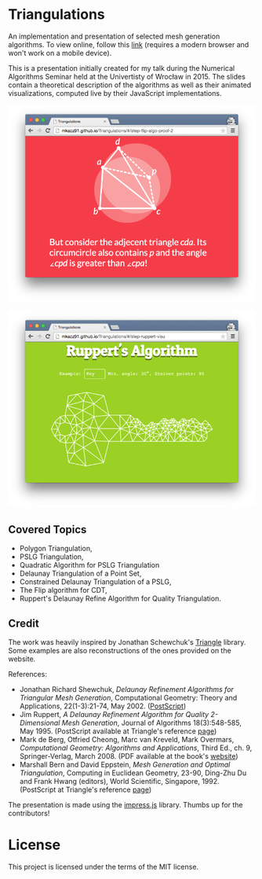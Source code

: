 Triangulations
==============

An implementation and presentation of selected mesh generation algorithms. To view online, follow this 
[link](http://mkacz91.github.io/Triangulations) (requires a modern browser and won't work on a mobile device).

This is a presentation initially created for my talk during the Numerical Algorithms Seminar held at the Univertisty of Wrocław in 2015. The slides contain a theoretical description of the algorithms as well as their animated
visualizations, computed live by their JavaScript implementations.

![Screenshot 1](data/screenshots/screen1.png)

![Screenshot 2](data/screenshots/screen2.png)

Covered Topics
--------------

  * Polygon Triangulation,
  * PSLG Triangulation,
  * Quadratic Algorithm for PSLG Triangulation
  * Delaunay Triangulation of a Point Set,
  * Constrained Delaunay Triangulation of a PSLG,
  * The Flip algorithm for CDT,
  * Ruppert's Delaunay Refine Algorithm for Quality Triangulation.
  
Credit
------

The work was heavily inspired by Jonathan Schewchuk's [Triangle](http://www.cs.cmu.edu/~quake/triangle.html) library. Some examples are also reconstructions of the ones provided on the website.

References:

  * Jonathan Richard Shewchuk, _Delaunay Refinement Algorithms for Triangular Mesh Generation_, Computational Geometry: Theory and Applications, 22(1-3):21-74, May 2002. ([PostScript]( http://www.cs.berkeley.edu/~jrs/papers/2dj.ps))
  * Jim Ruppert, _A Delaunay Refinement Algorithm for Quality 2-Dimensional Mesh Generation_, Journal of Algorithms 18(3):548-585, May 1995. (PostScript available at Triangle's reference [page](http://www.cs.cmu.edu/~quake/triangle.research.html))
  * Mark de Berg, Otfried Cheong, Marc van Kreveld, Mark Overmars, _Computational Geometry: Algorithms and Applications_, Third Ed., ch. 9, Springer-Verlag, March 2008. (PDF available at the book's [website](http://www.cs.uu.nl/geobook))
  * Marshall Bern and David Eppstein, _Mesh Generation and Optimal Triangulation_, Computing in Euclidean Geometry, 23-90, Ding-Zhu Du and Frank Hwang (editors), World Scientific, Singapore, 1992. (PostScript at Triangle's reference [page](http://www.cs.cmu.edu/~quake/triangle.research.html))

The presentation is made using the [impress.js](https://github.com/bartaz/impress.js) library. Thumbs up for the contributors!

License
=======

This project is licensed under the terms of the MIT license.

